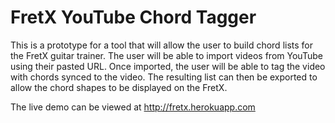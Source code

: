 # FretX YouTube Chord Tagger

This is a prototype for a tool that will allow the user to build chord lists for the FretX guitar trainer.
The user will be able to import videos from YouTube using their pasted URL.
Once imported, the user will be able to tag the video with chords synced to the video.
The resulting list can then be exported to allow the chord shapes to be displayed on the FretX.

The live demo can be viewed at <a href="http://fretx.herokuapp.com">http://fretx.herokuapp.com</a>

